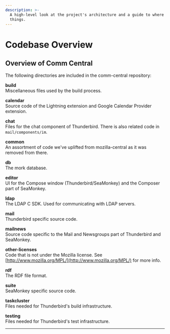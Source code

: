 ```yaml
---
description: >-
  A high-level look at the project's architecture and a guide to where to find
  things.
---
```


# Codebase Overview

## Overview of Comm Central

The following directories are included in the comm-central repository:

**build**  
Miscellaneous files used by the build process.

**calendar**  
Source code of the Lightning extension and Google Calendar Provider extension.

**chat**  
Files for the chat component of Thunderbird. There is also related code in `mail/components/im`.

**common**  
An assortment of code we've uplifted from mozilla-central as it was removed from there.

**db**  
The mork database.

**editor**  
UI for the Compose window \(Thunderbird/SeaMonkey\) and the Composer part of SeaMonkey.

**ldap**  
The LDAP C SDK. Used for communicating with LDAP servers.

**mail**  
Thunderbird specific source code.

**mailnews**  
Source code specific to the Mail and Newsgroups part of Thunderbird and SeaMonkey.

**other-licenses**  
Code that is not under the Mozilla license. See [http://www.mozilla.org/MPL/](http://www.mozilla.org/MPL/) for more info.

**rdf**  
The RDF file format.

**suite**  
SeaMonkey specific source code.

**taskcluster**  
Files needed for Thunderbird's build infrastructure.

**testing**  
Files needed for Thunderbird's test infrastructure.  
****



